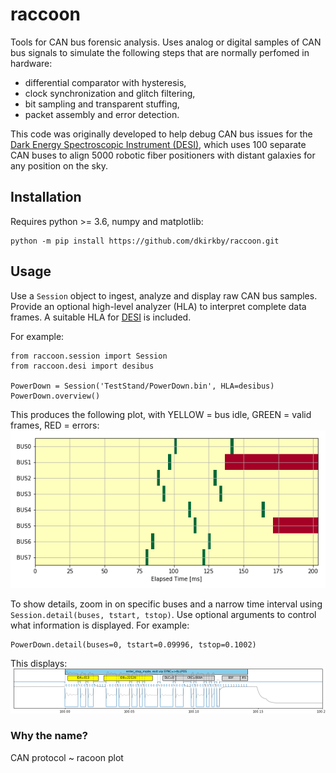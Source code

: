 # raccoon

Tools for CAN bus forensic analysis. Uses analog or digital samples of CAN bus signals to simulate the following steps that are normally perfomed in hardware:
 - differential comparator with hysteresis,
 - clock synchronization and glitch filtering,
 - bit sampling and transparent stuffing,
 - packet assembly and error detection.

This code was originally developed to help debug CAN bus issues for the [Dark Energy Spectroscopic Instrument (DESI)](https://www.desi.lbl.gov/), which uses 100 separate CAN buses to align 5000 robotic fiber positioners with distant galaxies for any position on the sky.

## Installation

Requires python >= 3.6, numpy and matplotlib:
```
python -m pip install https://github.com/dkirkby/raccoon.git
```

## Usage

Use a `Session` object to ingest, analyze and display raw CAN bus samples. Provide an optional high-level analyzer (HLA) to interpret complete data frames. A suitable HLA for [DESI](https://desi.lbl.gov/DocDB/cgi-bin/private/ShowDocument?docid=1710) is included.

For example:
```
from raccoon.session import Session
from raccoon.desi import desibus

PowerDown = Session('TestStand/PowerDown.bin', HLA=desibus)
PowerDown.overview()
```
This produces the following plot, with YELLOW = bus idle, GREEN = valid frames, RED = errors:
![overview example](https://github.com/dkirkby/raccoon/blob/master/img/overview.png?raw=true)

To show details, zoom in on specific buses and a narrow time interval using `Session.detail(buses, tstart, tstop)`. Use optional arguments to control what information is displayed. For example:
```
PowerDown.detail(buses=0, tstart=0.09996, tstop=0.1002)
```
This displays:
![detail example](https://github.com/dkirkby/raccoon/blob/master/img/detail.png?raw=true)


### Why the name?

CAN protocol ~ racoon plot
